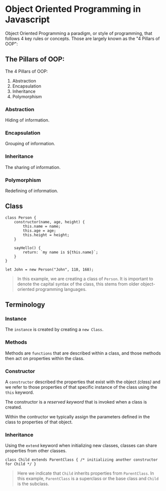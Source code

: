 # Object Oriented Programming in Javascript

Object Oriented Programming a paradigm, or style of programming, that follows 4 key rules or concepts.
Those are largely known as the "4 Pillars of OOP":

## The Pillars of OOP:

The 4 Pillars of OOP:
1. Abstraction
2. Encapsulation
3. Inheritance
4. Polymorphism

### Abstraction

Hiding of information.

### Encapsulation

Grouping of information.

### Inheritance

The sharing of information.

### Polymorphism

Redefining of information.

## Class

```
class Person {
    constructor(name, age, height) {
        this.name = name;
        this.age = age;
        this.height = height;
    }

    sayHello() {
        return: `my name is ${this.name}`;
    }
}

let John = new Person("John", 110, 168);
```
> In this example, we are creating a class of `Person`. It is important to denote the capital syntax of the class, this stems from older object-oriented programming languages.

## Terminology

### Instance

The `instance` is created by creating a `new Class`.

### Methods

Methods are `functions` that are described within a class, and those methods then act on properties within the class.

### Constructor

A `constructor` described the properties that exist with the object *(class)* and we refer to those properties of that specific instance of the class using the `this` keyword.

The constructor is a *reserved keyword* that is invoked when a class is created.

Within the contructor we typically assign the parameters defined in the class to properties of that object.

### Inheritance

Using the `extend` keyword when initializing new classes, classes can share properties from other classes.

```
class Child extends ParentClass { /* initializing another constructor for Child */ }
```
> Here we indicate that `Child` inherits properties from `ParentClass`. In this example, `ParentClass` is a superclass or the base class and `Child` is the subclass.
